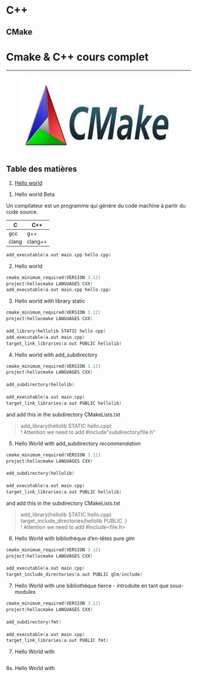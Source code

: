 # C++
## CMake
# Cmake & C++ cours complet
--------------------

<p align="center"><img width="420" height="210" src="images/cmake.jpg"></p>

## Table des matières
1. [Hello world](#1)


<a name="1"></a>
1. Hello world Beta
<p>Un compilateur est un programme qui génère du code machine à partir du code source.

| C | C++ |
| ------ | ------ |
| gcc | g++|
| clang | clang++|

```C
add_executable(a.out main.cpp hello.cpp)
```
2. Hello world 
```C
cmake_minimum_required(VERSION 3.12)
project(hellocmake LANGUAGES CXX)
add_executable(a.out main.cpp hello.cpp)
```
3. Hello world with library static
```C
cmake_minimum_required(VERSION 3.12)
project(hellocmake LANGUAGES CXX)

add_library(hellolib STATIC hello.cpp)
add_executable(a.out main.cpp)
target_link_libraries(a.out PUBLIC hellolib)
```

4. Hello world with add_subdirectory
```C
cmake_minimum_required(VERSION 3.12)
project(hellocmake LANGUAGES CXX)

add_subdirectory(hellolib)

add_executable(a.out main.cpp)
target_link_libraries(a.out PUBLIC hellolib)
```
and add this in the subdirectory CMakeLists.txt
>add_library(hellolib STATIC hello.cpp)<br>
! Attention  we need to add  #include"subdirectory/file.h"

5. Hello World with add_subdirectory _recommendation_
```C
cmake_minimum_required(VERSION 3.12)
project(hellocmake LANGUAGES CXX)

add_subdirectory(hellolib)

add_executable(a.out main.cpp)
target_link_libraries(a.out PUBLIC hellolib)
```
and add this in the subdirectory CMakeLists.txt
>add_library(hellolib STATIC hello.cpp)
><br>target_include_directories(hellolib PUBLIC .)
<br>! Attention  we need to add  #include<file.h>

6. Hello World with bibliothèque d’en-têtes pure _glm_
```C
cmake_minimum_required(VERSION 3.12)
project(hellocmake LANGUAGES CXX)

add_executable(a.out main.cpp)
target_include_directories(a.out PUBLIC glm/include)

```

7. Hello World with une bibliothèque tierce - introduite en tant que sous-modules
```C
cmake_minimum_required(VERSION 3.12)
project(hellocmake LANGUAGES CXX)

add_subdirectory(fmt)

add_executable(a.out main.cpp)
target_link_libraries(a.out PUBLIC fmt)
```

7. Hello World with 
```C

```

8s. Hello World with 
```C

```